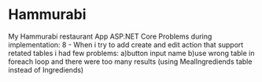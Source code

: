 # Hammurabi
My Hammurabi restaurant App ASP.NET Core
Problems during implementation:
8 - When i try to add create and edit action that support retated tables i had few problems:
 a)button input name
 b)use wrong table in foreach loop and there were too many results (using MealIngrediends table instead of Ingrediends)

